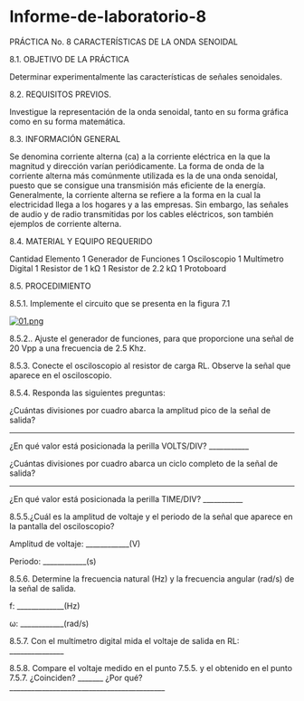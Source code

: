 # Informe-de-laboratorio-8
 
PRÁCTICA No. 8 CARACTERÍSTICAS DE LA ONDA SENOIDAL

8.1. OBJETIVO DE LA PRÁCTICA

Determinar experimentalmente las características de señales senoidales.

8.2. REQUISITOS PREVIOS.

Investigue la representación de la onda senoidal, tanto en su forma gráfica como 
en su forma matemática.

8.3. INFORMACIÓN GENERAL

Se denomina corriente alterna (ca) a la corriente eléctrica en la que la magnitud y 
dirección varían periódicamente. La forma de onda de la corriente alterna más 
comúnmente utilizada es la de una onda senoidal, puesto que se consigue una transmisión 
más eficiente de la energía.
Generalmente, la corriente alterna se refiere a la forma en la cual la electricidad 
llega a los hogares y a las empresas. Sin embargo, las señales de audio y de radio 
transmitidas por los cables eléctricos, son también ejemplos de corriente alterna.



8.4. MATERIAL Y EQUIPO REQUERIDO


Cantidad Elemento
1 Generador de Funciones
1 Osciloscopio
1 Multímetro Digital 
1 Resistor de 1 kΩ
1 Resistor de 2.2 kΩ
1 Protoboard 
 


8.5. PROCEDIMIENTO

8.5.1. Implemente el circuito que se presenta en la figura 7.1

[![01.png](https://i.postimg.cc/d3bKr078/01.png)](https://postimg.cc/FkVqQNVR)



8.5.2.. Ajuste el generador de funciones, para que proporcione una señal de 20 Vpp a 
una frecuencia de 2.5 Khz.




8.5.3. Conecte el osciloscopio al resistor de carga RL. Observe la señal que aparece en 
el osciloscopio.



8.5.4. Responda las siguientes preguntas:



¿Cuántas divisiones por cuadro abarca la amplitud pico de la señal de salida? 
___________


¿En qué valor está posicionada la perilla VOLTS/DIV? ___________



¿Cuántas divisiones por cuadro abarca un ciclo completo de la señal de salida? 
__________



¿En qué valor está posicionada la perilla TIME/DIV? ___________



8.5.5.¿Cuál es la amplitud de voltaje y el periodo de la señal que aparece en la pantalla 
del osciloscopio?



Amplitud de voltaje: ____________(V)


Periodo: ____________(s)


8.5.6. Determine la frecuencia natural (Hz) y la frecuencia angular (rad/s) de la señal de 
salida.

f: _____________(Hz) 


ω: ____________(rad/s) 


8.5.7. Con el multímetro digital mida el voltaje de salida en RL: _______________



8.5.8. Compare el voltaje medido en el punto 7.5.5. y el obtenido en el punto 7.5.7. 
¿Coinciden? _______ ¿Por qué? ___________________________________________